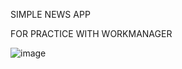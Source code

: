 SIMPLE NEWS APP

FOR PRACTICE WITH WORKMANAGER


![image](https://github.com/user-attachments/assets/c12951dd-7e56-4d5f-82fb-2f21b5a3e71f)
